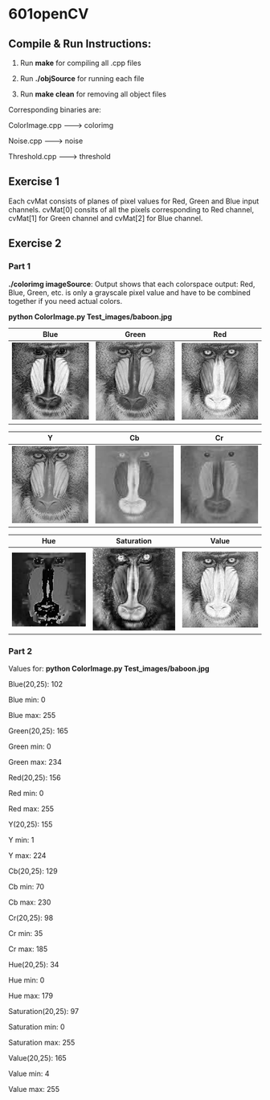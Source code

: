 # 601openCV

## Compile & Run Instructions:
1. Run **make** for compiling all .cpp files

2. Run **./objSource** for running each file

3. Run **make clean** for removing all object files


Corresponding binaries are:

ColorImage.cpp ---> colorimg 

Noise.cpp ---> noise	

Threshold.cpp ---> threshold

## Exercise 1

Each cvMat consists of planes of pixel values for Red, Green and Blue input channels. cvMat[0] consits of all the pixels corresponding to Red channel, cvMat[1] for Green channel and cvMat[2] for Blue channel.

## Exercise 2

### Part 1
**./colorimg imageSource**: Output shows that each colorspace output: Red, Blue, Green, etc. is only a grayscale pixel value and have to be combined together if you need actual colors. 

**python ColorImage.py Test_images/baboon.jpg**

| Blue 				| Green 			  	| Red 				|
|:-----------------:|:---------------------:|:-----------------:|
| ![blue](Blue.png) | ![green](Green.png) 	| ![red](Red.png) 	|

| Y 				| Cb 			  		| Cr 				|
|:-----------------:|:---------------------:|:-----------------:|
| ![y](Y.png) 		| ![cb](Cb.png) 		| ![cr](Cr.png) 	|

| Hue 				| Saturation 			| Value 			|
|:-----------------:|:---------------------:|:-----------------:|
| ![hue](Hue.png) | ![sat](Saturation.png)  | ![val](Value.png) |

### Part 2

Values for: **python ColorImage.py Test_images/baboon.jpg** 

Blue(20,25):  102

Blue min:  0

Blue max:  255

Green(20,25):  165

Green min:  0

Green max:  234

Red(20,25):  156

Red min:  0

Red max:  255

Y(20,25):  155

Y min:  1

Y max:  224

Cb(20,25):  129

Cb min:  70

Cb max:  230

Cr(20,25):  98

Cr min:  35

Cr max:  185

Hue(20,25):  34

Hue min:  0

Hue max:  179

Saturation(20,25):  97

Saturation min:  0

Saturation max:  255

Value(20,25):  165

Value min:  4

Value max:  255



